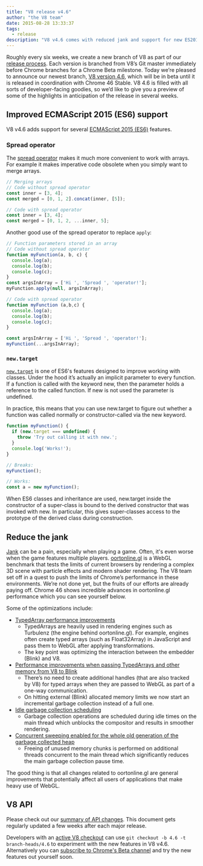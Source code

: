 ```yaml
---
title: "V8 release v4.6"
author: "the V8 team"
date: 2015-08-28 13:33:37
tags:
  - release
description: "V8 v4.6 comes with reduced jank and support for new ES2015 language features."
---
```

Roughly every six weeks, we create a new branch of V8 as part of our [release process](https://v8.dev/docs/release-process). Each version is branched from V8’s Git master immediately before Chrome branches for a Chrome Beta milestone. Today we’re pleased to announce our newest branch, [V8 version 4.6](https://chromium.googlesource.com/v8/v8.git/+log/branch-heads/4.6), which will be in beta until it is released in coordination with Chrome 46 Stable. V8 4.6 is filled with all sorts of developer-facing goodies, so we’d like to give you a preview of some of the highlights in anticipation of the release in several weeks.

<!--truncate-->
## Improved ECMAScript 2015 (ES6) support

V8 v4.6 adds support for several [ECMAScript 2015 (ES6)](https://www.ecma-international.org/ecma-262/6.0/) features.

### Spread operator

The [spread operator](https://developer.mozilla.org/en-US/docs/Web/JavaScript/Reference/Operators/Spread_operator) makes it much more convenient to work with arrays. For example it makes imperative code obsolete when you simply want to merge arrays.

```js
// Merging arrays
// Code without spread operator
const inner = [3, 4];
const merged = [0, 1, 2].concat(inner, [5]);

// Code with spread operator
const inner = [3, 4];
const merged = [0, 1, 2, ...inner, 5];
```

Another good use of the spread operator to replace `apply`:

```js
// Function parameters stored in an array
// Code without spread operator
function myFunction(a, b, c) {
  console.log(a);
  console.log(b);
  console.log(c);
}
const argsInArray = ['Hi ', 'Spread ', 'operator!'];
myFunction.apply(null, argsInArray);

// Code with spread operator
function myFunction (a,b,c) {
  console.log(a);
  console.log(b);
  console.log(c);
}

const argsInArray = ['Hi ', 'Spread ', 'operator!'];
myFunction(...argsInArray);
```

### `new.target`

[`new.target`](https://developer.mozilla.org/en-US/docs/Web/JavaScript/Reference/Operators/new.target) is one of ES6's features designed to improve working with classes. Under the hood it’s actually an implicit parameter to every function. If a function is called with the keyword new, then the parameter holds a reference to the called function. If new is not used the parameter is undefined.

In practice, this means that you can use new.target to figure out whether a function was called normally or constructor-called via the new keyword.

```js
function myFunction() {
  if (new.target === undefined) {
    throw 'Try out calling it with new.';
  }
  console.log('Works!');
}

// Breaks:
myFunction();

// Works:
const a = new myFunction();
```

When ES6 classes and inheritance are used, new.target inside the constructor of a super-class is bound to the derived constructor that was invoked with new. In particular, this gives super-classes access to the prototype of the derived class during construction.

## Reduce the jank

[Jank](https://en.wiktionary.org/wiki/jank#Noun) can be a pain, especially when playing a game. Often, it's even worse when the game features multiple players. [oortonline.gl](http://oortonline.gl/) is a WebGL benchmark that tests the limits of current browsers by rendering a complex 3D scene with particle effects and modern shader rendering. The V8 team set off in a quest to push the limits of Chrome’s performance in these environments. We’re not done yet, but the fruits of our efforts are already paying off. Chrome 46 shows incredible advances in oortonline.gl performance which you can see yourself below.

Some of the optimizations include:

- [TypedArray performance improvements](https://code.google.com/p/v8/issues/detail?id=3996)
    - TypedArrays are heavily used in rendering engines such as Turbulenz (the engine behind oortonline.gl). For example, engines often create typed arrays (such as Float32Array) in JavaScript and pass them to WebGL after applying transformations.
    - The key point was optimizing the interaction between the embedder (Blink) and V8.
- [Performance improvements when passing TypedArrays and other memory from V8 to Blink](https://code.google.com/p/chromium/issues/detail?id=515795)
    - There’s no need to create additional handles (that are also tracked by V8) for typed arrays when they are passed to WebGL as part of a one-way communication.
    - On hitting external (Blink) allocated memory limits we now start an incremental garbage collection instead of a full one.
- [Idle garbage collection scheduling](/blog/free-garbage-collection)
    - Garbage collection operations are scheduled during idle times on the main thread which unblocks the compositor and results in smoother rendering.
- [Concurrent sweeping enabled for the whole old generation of the garbage collected heap](https://code.google.com/p/chromium/issues/detail?id=507211)
    - Freeing of unused memory chunks is performed on additional threads concurrent to the main thread which significantly reduces the main garbage collection pause time.

The good thing is that all changes related to oortonline.gl are general improvements that potentially affect all users of applications that make heavy use of WebGL.

## V8 API

Please check out our [summary of API changes](https://docs.google.com/document/d/1g8JFi8T_oAE_7uAri7Njtig7fKaPDfotU6huOa1alds/edit). This document gets regularly updated a few weeks after each major release.

Developers with an [active V8 checkout](https://v8.dev/docs/source-code#using-git) can use `git checkout -b 4.6 -t branch-heads/4.6` to experiment with the new features in V8 v4.6. Alternatively you can [subscribe to Chrome's Beta channel](https://www.google.com/chrome/browser/beta.html) and try the new features out yourself soon.

